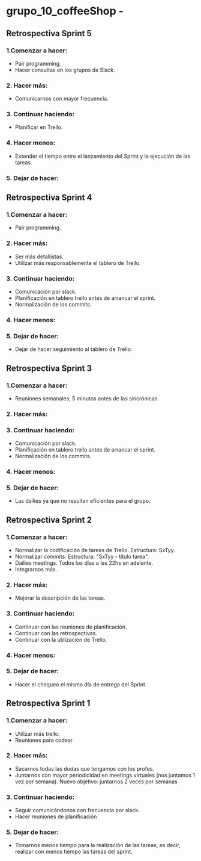 # grupo_10_coffeeShop - 
## Retrospectiva Sprint 5
### 1.Comenzar a hacer:
  - Pair programming.
  - Hacer consultas en los grupos de Slack.
### 2. Hacer más:

  
  - Comunicarnos con mayor frecuencia.
### 3. Continuar haciendo:
  - Planificar en Trello.
### 4. Hacer menos:
  - Extender el tiempo entre el lanzamiento del Sprint y la ejecución de las tareas.
### 5. Dejar de hacer:


## Retrospectiva Sprint 4
### 1.Comenzar a hacer:
  - Pair programming.
 
### 2. Hacer más:
  - Ser más detallistas.
  - Utilizar más responsablemente el tablero de Trello.
  
### 3. Continuar haciendo:
  - Comunicación por slack.
  - Planificación en tablero trello antes de arrancar el sprint.
  - Normalización de los commits.
### 4. Hacer menos:
### 5. Dejar de hacer:
  - Dejar de hacer seguimiento al tablero de Trello.



## Retrospectiva Sprint 3

### 1.Comenzar a hacer:
  - Reuniones semanales, 5 minutos antes de las sincrónicas.
 
  
### 2. Hacer más:

  
### 3. Continuar haciendo:
  - Comunicación por slack.
  - Planificación en tablero trello antes de arrancar el sprint.
  - Normalización de los commits.

### 4. Hacer menos:

### 5. Dejar de hacer:
  - Las dailies ya que no resultan eficientes para el grupo.

 
## Retrospectiva Sprint 2

### 1.Comenzar a hacer:
  - Normalizar la codificación de tareas de Trello. Estructura: SxTyy.
  - Normalizar commits: Estructura: "SxTyy - título tarea".
  - Dailies meetings. Todos los días a las 22hs en adelante.
  - Integrarnos más.
  
### 2. Hacer más:
  - Mejorar la descripción de las tareas.
  
### 3. Continuar haciendo:
  - Continuar con las reuniones de planificación.
  - Continuar con las retrospectivas.
  - Continuar con la utilización de Trello.

### 4. Hacer menos:

### 5. Dejar de hacer:
  - Hacer el chequeo el mismo día de entrega del Sprint.


## Retrospectiva Sprint 1

### 1.Comenzar a hacer: 
  - Utilizar más trello.
  - Reuniones para codear
### 2. Hacer más:
  - Sacarnos todas las dudas que tengamos con los profes.
  - Juntarnos con mayor periodicidad en meetings virtuales (nos juntamos 1 vez por semana). Nuevo objetivo: juntarnos 2 veces por semanas
### 3. Continuar haciendo:
  - Seguir comunicándonos con frecuencia por slack.
  - Hacer reuniones de planificación
### 5. Dejar de hacer:
- Tomarnos menos tiempo para la realización de las tareas, es decir, realizar con menos tiempo las tareas del sprint.


